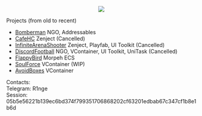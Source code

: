 <p align="center"> <img src="https://github.com/R1nge/R1nge/assets/59400159/f2b86468-f528-4bf9-81b7-29165d168b58"> </p>


Projects (from old to recent)  
- [Bomberman](https://github.com/R1nge/BomberMan) NGO, Addressables
- [CafeHC](https://github.com/R1nge/CafeHC) Zenject (Cancelled)
- [InfiniteArenaShooter](https://github.com/R1nge/InfiniteArenaShooter) Zenject, Playfab, UI Toolkit (Cancelled)
- [DiscordFootball](https://github.com/R1nge/DiscordFootball) NGO, VContainer, UI Toolkit, UniTask (Cancelled)
- [FlappyBird](https://github.com/R1nge/MorpehECS_FlappyBird) Morpeh ECS
- [SoulForce](https://github.com/R1nge/SoulForce) VContainer (WIP)
- [AvoidBoxes](https://github.com/R1nge/AvoidBoxes) VContainer

Contacts:  
Telegram: R1nge  
Session: 05b5e56221b139ec6bd374f799351706868202cf63201edbab67c347cf1b8e1b6d  
